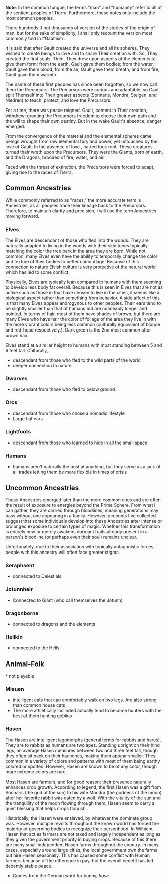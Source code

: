 **Note**: In the common tongue, the terms "man" and "humanity" refer to all of the sentient peoples of Tierra. Furthermore, these notes only include the most common peoples.

There hundreds if not thousands of version of the stories of the origin of man, but for the sake of simplicity, I shall only recount the version most commonly told in #Gaultism . 

It is said that after Gault created the universe and all its spheres, They wished to create beings to love and to share Their creation with. So, They created the first souls. Then, They drew upon aspects of the elements to give them form: from the earth, Gault gave them bodies; from the water, Gault gave them blood; from the air, Gault gave them breath; and from fire, Gault gave them warmth.

The name of these first peoples has since been forgotten, so we now call them the Precursors. The Precursors were curious and adaptable, so Gault split Themself into Their greater aspects (Sonnaris, Mondra, Steigen, and Niedren) to teach, protect, and love the Precursors.

For a time, there was peace reigned. Gault, content in Their creation, withdrew; granting the Precursors freedom to choose their own path and the will to shape their own destiny. But in the wake Gault's absence, danger emerged.

From the convergence of the material and the elemental spheres came beings wrought from raw elemental fury and power, yet untouched by the love of Gault. In the absence of love , hatred took root. These creatures turned their wrath upon the Precursors. They were the Giants, born of earth, and the Dragons, brooded of fire, water, and air.

Faced with the threat of extinction, the Precursors were forced to adapt, giving rise to the races of Tierra. 

## Common Ancestries
While commonly referred to as "races," the more accurate term is Ancestries, as all peoples trace their lineage back to the Precursors. Therefore, to maintain clarity and precision, I will use the term Ancestries moving forward.

### Elves
The Elves are descendant of those who fled into the woods. They are naturally adapted to living in the woods with their skin tones typically matching the color the tree bark in the area they are born. While not common, many Elves even have the ability to temporally change the color and texture of their bodies to better camouflage. Because of this connection to nature Elvish culture is very protective of the natural world which has led to some conflict. 

Physically, Elves are typically lean compared to humans with them seeming to develop less body fat overall. Because this is seen in Elves that are not as active such as those in that have chosen to live in the cities, it seems like a biological aspect rather than something from behavior. A side affect of this is that many Elves appear androgynous to other peoples. Their ears tend to be slightly smaller than that of humans but are noticeably longer and pointed. In terms of hair, most of them have shades of brown, but there are many Elves who have hair the color of foliage of the area they live in with the more vibrant colors being less common (culturally equivalent of blonde and red-head respectively.). Dark green is the 2nd most common after brown hair. 

Elves stand at a similar height to humans with most standing between 5 and 6 feet tall. Culturally, 

- descendant from those who fled to the wild parts of the world
- deeper connection to nature

### Dwarves
- descendant from those who fled to below ground

### Orcs
- descendant from those who chose a nomadic lifestyle
- Large flat ears

### Lightfoots
- descendant from those who learned to hide in all the small space

### Humans
- humans aren't naturally the best at anything, but they serve as a jack of all trades letting them be more flexible in times of crisis


## Uncommon Ancestries
These Ancestries emerged later than the more common ones and are often the result of exposure to energies beyond the Prime Sphere. From what I can gather, they are carried through bloodlines, meaning generations may pass without one appearing in a family. However, accounts I've collected suggest that some individuals develop into these Ancestries after intense or prolonged exposure to certain types of magic. Whether this transformation is entirely new or merely awakens dormant traits already present in a person's bloodline (or perhaps even their soul) remains unclear.

Unfortunately, due to their association with typically antagonistic forces, people with this ancestry will often face greater stigma.

### Seraphsent
- connected to Celestials

### Jotunnheir
- Connected to Giant (who call themselves the Jötunn)

### Dragonborne
- connected to dragons and the elements

### Hellkin
- connected to the Hells


## Animal-Folk
\* not playable 

### Miauen
- intelligent cats that can comfortably walk on two legs. Are also strong than common house cats
- The more athletically inclinded actually tend to become hunters with the best of them hunting goblins

### Hasen
The Hasen are intelligent lagomorphs (general terms for rabbits and hares). They are to rabbits as humans are two apes. Standing upright on their hind legs, an average Hasen measures between two and three feet tall, though they often sit back on their haunches, making them appear smaller. They common in a variety of colors and patterns with most of them being earthy colored or spotted. However, Hasen are known to be of any color, though more extreme colors are rare. 

Most Hasen are farmers, and for good reason; their presence naturally enhances crop growth. According to legend, the first Hasen was a gift from Sonnaris  (the god of the sun) to his wife Mondra (the goddess of the moon) after her favorite rabbit was eaten by a wolf. With the vitality of the sun and the tranquility of the moon flowing through them, Hasen seem to carry a quiet blessing that helps crops flourish.

Historically, the Hasen were enslaved, by whatever the dominate group was. However, multiple revolts throughout the known world has forced the majority of governing bodies to recognize their personhood. In Wilhiem, Hasen that act as farmers are not taxed and largely independent as long as they given the government priority in buying crops. Because of this there are many small independent Hasen farms throughout the country. In many cases, especially around large cities, the local government own the farms but hire Hasen seasonally. This has caused some conflict with Human farmers because of the difference in pay, but the overall benefit has led decently stable peace. 



- Comes from the German word for bunny, *hase*

